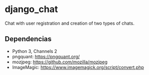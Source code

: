 # django_chat
Chat with user registration and creation of two types of chats.

## Dependencias

* Python 3, Channels 2
* pngquant: https://pngquant.org/
* mozjpeg: https://github.com/mozilla/mozjpeg
* ImageMagic: https://www.imagemagick.org/script/convert.php
